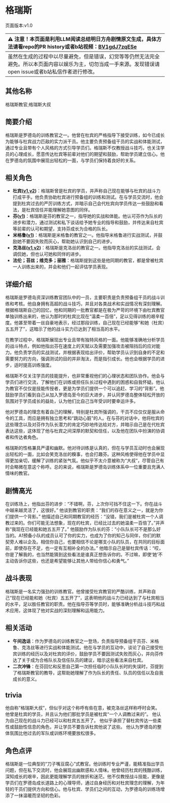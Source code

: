 # 格瑞斯
页面版本:v1.0
 

| :warning: 注意！本页面是利用LLM阅读总结明日方舟剧情原文生成，具体方法请看repo的PR history或者b站视频：[BV1gdJ7zqESe](https://www.bilibili.com/video/BV1gdJ7zqESe/)         |
|:----------------------------|
| 虽然在生成的过程中以尽量避免，但是错误，幻觉等等仍然无法完全避免。所以本页面内容以娱乐为主，切勿当成一手来源。发现错误请open issue或者b站私信作者进行修改。|



## 其他名称
格瑞斯教官;格瑞斯大叔
## 简要介绍
格瑞斯是罗德岛的训练教官之一。他曾在杜宾的严格指导下接受训练，如今已成长为能够与杜宾战力匹敌的实力派干员。他主要负责预备组干员的实战和体能测试，通过专业且带有个人风格的方式引导学员们。格瑞斯不仅教授战斗技巧，也关注学员的心理成长，愿意传达杜宾等前辈对他们的期望和鼓励，帮助学员建立信心。他在罗德岛的氛围中展现出轻松的一面，与学员们保持着良好的关系。
## 相关角色
-   **杜宾([v1](char_130_doberm.md),[v2](../char_v3/char_130_doberm.md))**：格瑞斯曾是杜宾的学员，并声称自己现在能够与杜宾的战斗力打成平手。他负责协助杜宾进行预备组的训练和测试。在与学员交流时，他会提到杜宾过去的严厉训练方式，并暗示自己会代杜宾向学员传达一些鼓励和看法，是杜宾信任并能理解她意图的同伴。
-   **芬([v1](char_123_fang.md))**：格瑞斯是芬的教官之一，指导她的实战和体能。他认可芬作为队长的进步和潜力，通过测试和私下谈话给予她专业的指导和鼓励，并传达来自杜宾等前辈的认可和期望，支持芬成长为合格的队长。
-   **米格鲁([v1](char_122_beagle.md))**：格瑞斯是米格鲁的教官之一。他指导米格鲁进行实战测试，并鼓励她不要因失败而灰心，帮助她认识到自己的进步。
-   **克洛丝([v1](char_124_kroos.md),[v2](../char_v3/char_124_kroos.md))**：格瑞斯是克洛丝的教官之一。他指导克洛丝的实战测试，会调侃她，但也认可她和同伴的进步。
-   **法伦；苔丝；维克多；丽雅**：格瑞斯提到这些是他同期的教官，都是曾被杜宾一人训练出来的，并会和他们一起评估学员表现。
## 详细介绍
格瑞斯是罗德岛资深训练教官团队中的一员，主要职责是负责预备组干员的战斗训练和考核。他自身拥有高超的战斗技巧，并且对各类战术和实战情况有深刻理解。根据格瑞斯自己的回忆，他和同期的一批教官都是在极为严苛的环境下由杜宾教官单独训练出来的，他认为那时的杜宾比现在“温柔一百倍”，足以见得训练的艰辛程度。他甚至带着一丝自豪地表示，经过那段训练，自己现在已经能够“和她（杜宾）五五开了”，这暗示了他的战斗实力已达到了相当高的水平。

在教学过程中，格瑞斯展现出专业且带有独特风格的一面。他能够准确地分析学员的战斗特点，例如他指出芬在速度上的天赋以及需要加强攻击被阻挡后的应对能力。他负责学员的实战测试，并根据表现给出评价，帮助学员认识到自身的不足和需要努力的方向，强调测试的目的并非淘汰，而是指引成长。他也会根据学员的进步，适时提高训练强度。

格瑞斯不仅关注学员的技能提升，也非常重视他们的心理状态和团队协作。他会与学员们进行交流，了解他们在训练或担任队长过程中遇到的困惑和自我怀疑。他认为教官不仅仅是技能传授者，更是为学员们提供一个可以追赶、学习的“背影”。他鼓励学员们看到自己从加入罗德岛至今的巨大进步，并认同罗德岛整体轻松开放的氛围对于学员成长的益处，认为他们比自己当年受训时要幸运许多。

他对罗德岛的理念有着自己的理解，特别是杜宾所强调的，干员不应仅仅是服从命令的工具，而应是拥有独立思考和“跳动心脏”的人。在与芬的对话中，他将杜宾的这些理念以及对芬作为队长潜力的肯定巧妙地传达给对方，并暗示自己是在代杜宾表达这些，这体现了他与杜宾之间深厚的默契和信任，以及他在团队中扮演的协调者和传达者角色。

格瑞斯的性格兼具严谨和幽默。他对待训练是认真的，但在与学员互动时也会展现出轻松的一面，比如会笑克洛丝的糗事，也会打趣芬。这种风格使得他在学员中显得更加亲切，缓解了训练的紧张气氛。他似乎不太介意被称为“大叔”，尽管自己有时会略微在意这个称呼。总的来说，格瑞斯是罗德岛训练体系中一位重要且充满人情味的教官。
## 剧情高光
在训练场上，他指出芬的进步：“不错啊，芬，上次你可挡不住这一下。你在战斗中越来越灵活了，这很好。”
他谈到教官的职责：“我们的存在意义之一，就是为你们提供一个背影。”
他描述自己和同期教官的经历：“没错，我们是被杜宾一个人调教过来的。你们可能无法想象，现在的杜宾，已经比过去的她温柔一百倍了。”并声称“我现在已经能和她五五开了。”
他鼓励作为队长的芬：“小队队长可不是那么好当的。A1预备小队的成员认可了你的实力，也成为了你的知己与同伴，你们的默契旁人难以企及。相信你自己，也要相信不论是哪支小队的队员，在共同的目标面前，即使存在不足，也一定有互相补全的办法。”
他暗示自己是替杜宾传话：“哎，你是了解我的，也当然能猜到这些看法是谁真正想告诉你的。不过嘛，即使‘她’不主动告诉你这些，也还是希望能够让其他人带给你信心和勇气。”
## 战斗表现
格瑞斯是一名实力强劲的训练教官。他曾接受杜宾教官的严酷训练，并声称自己“现在已经能和她（杜宾）五五开了”，这表明他的战斗力已经达到了与杜宾相当的水平，足以胜任教官的职责。他在指导芬等学员时，能够准确分析战斗技巧和战术应用，这体现了他对实战的深刻理解和运用能力。
## 相关活动
-   **午间逸话**：作为罗德岛的训练教官之一登场，负责指导预备组干员芬、米格鲁、克洛丝等进行实战和体能测试。他在与学员的互动中，谈论了自己接受杜宾训练的经历以及对杜宾的评价，鼓励学员不要因测试失败而灰心，并向芬传达了关于成为合格队长及信任队员的建议，暗示这些看法来自杜宾。
-   **二次冲锋**：在芬回忆和反思自己第一次担任临时小队队长时的失误时，芬提到了格瑞斯教官的教导，这帮助她理解了作为队长的责任、队员的信任以及自我成长的意义。
## trivia
他自称“格瑞斯大叔”，但似乎对这个称呼有些在意，被克洛丝这样称呼时会笑。
他曾是杜宾的学员，并且认为他们那批学员是被杜宾“一个人调教过来的”。
他认为自己现在的战斗力已经可以和杜宾五五开了。
他似乎承担了替杜宾传达一些柔性或鼓励性信息的角色，并让学员不要告诉杜宾他说了这些。
他认为罗德岛的整体氛围比他过去的军队或训练环境要放松很多。
## 角色点评
格瑞斯是一位典型的“刀子嘴豆腐心”式教官。他训练时专业严谨，能精准指出学员问题，但在私下交流时，他会展现出幽默感和人情味。他曾经历杜宾的残酷训练，深知成长的艰辛，因此更能理解学员的挫折和迷茫。他不仅教授战斗技能，更像是学员们在罗德岛成长道路上的心理导师，通过自身经历和对杜宾理念的理解，为年轻的干员们提供方向和信心。他与杜宾、学员们之间的互动，为罗德岛的训练场增添了一抹温暖而坚韧的色彩。
